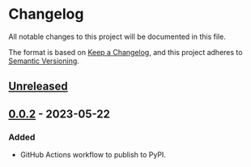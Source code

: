 # Changelog

All notable changes to this project will be documented in this file.

The format is based on [Keep a Changelog](https://keepachangelog.com/en/1.0.0/),
and this project adheres to [Semantic Versioning](https://semver.org/spec/v2.0.0.html).

## [Unreleased]

## [0.0.2] - 2023-05-22

### Added

- GitHub Actions workflow to publish to PyPI.

[unreleased]: https://github.com/tifa/timeoff/compare/v0.0.2...HEAD
[0.0.2]: https://github.com/tifa/timeoff/releases/tag/v0.0.1...v0.0.2
[0.0.1]: https://github.com/tifa/timeoff/releases/tag/v0.0.1
